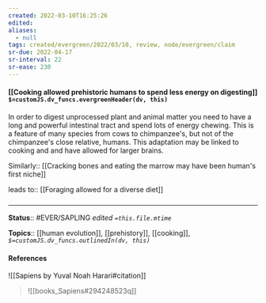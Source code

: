 ```yaml
---
created: 2022-03-10T16:25:26 
edited: 
aliases:
  - null
tags: created/evergreen/2022/03/10, review, node/evergreen/claim
sr-due: 2022-04-17
sr-interval: 22
sr-ease: 230
---
```


#### [[Cooking allowed prehistoric humans to spend less energy on digesting]] `$=customJS.dv_funcs.evergreenHeader(dv, this)`

In order to digest unprocessed plant and animal matter you need to have a long and powerful intestinal tract and spend lots of energy chewing. This is a feature of many species from cows to chimpanzee's, but not of the chimpanzee's close relative, humans. This adaptation may be linked to cooking and and have allowed for larger brains.

Similarly:: [[Cracking bones and eating the marrow may have been human's first niche]]

leads to:: [[Foraging allowed for a diverse diet]]

### <hr class="footnote"/>

**Status**:: #EVER/SAPLING 
*edited `=this.file.mtime`*

**Topics**:: [[human evolution]], [[prehistory]], [[cooking]], 
*`$=customJS.dv_funcs.outlinedIn(dv, this)`*

#### References

![[Sapiens by Yuval Noah Harari#citation]]

> ![[books_Sapiens#294248523q]]
